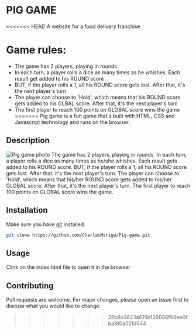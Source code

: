 # PIG GAME

<<<<<<< HEAD
A website for a food delivery franchise

# Game rules:

- The game has 2 players, playing in rounds
- In each turn, a player rolls a dice as many times as he whishes. Each result get added to his ROUND score
- BUT, if the player rolls a 1, all his ROUND score gets lost. After that, it's the next player's turn
- The player can choose to 'Hold', which means that his ROUND score gets added to his GLBAL score. After that, it's the next player's turn
- The first player to reach 100 points on GLOBAL score wins the game
=======
Pig game is a fun game that's built with HTML, CSS and Javascript technology and runs on the browser.

## Description

![Pig game photo](https://repository-images.githubusercontent.com/230012044/80cfd500-26bd-11ea-9520-8784c3684ae2)
The game has 2 players, playing in rounds. In each turn, a player rolls a dice as many times as he/she whishes. Each result gets added to his ROUND score. BUT, if the player rolls a 1, all his ROUND score gets lost. After that, it's the next player's turn. The player can choose to 'Hold', which means that his/her ROUND score gets added to his/her GLOBAL score. After that, it's the next player's turn. The first player to reach 100 points on GLOBAL score wins the game.

## Installation

Make sure you have [git](https://git-scm.com/) installed.

```bash
git clone https://github.com/CharlesMariga/Pig-game.git
```

## Usage

Clink on the index.html file to open it in the browser

## Contributing

Pull requests are welcome. For major changes, please open an issue first to discuss what you would like to change.
>>>>>>> 35b8c3623a615b139086f98ee0fba180a02fd544
